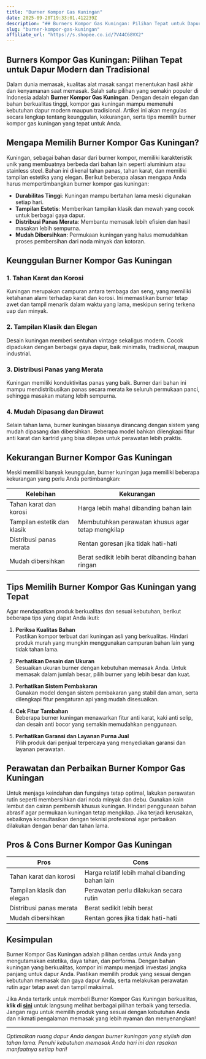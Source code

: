 ```yaml
---
title: "Burner Kompor Gas Kuningan"
date: 2025-09-20T19:33:01.412239Z
description: "## Burners Kompor Gas Kuningan: Pilihan Tepat untuk Dapur Modern dan Tradisional..."
slug: "burner-kompor-gas-kuningan"
affiliate_url: "https://s.shopee.co.id/7V44C68VX2"
---
```

## Burners Kompor Gas Kuningan: Pilihan Tepat untuk Dapur Modern dan Tradisional

Dalam dunia memasak, kualitas alat masak sangat menentukan hasil akhir dan kenyamanan saat memasak. Salah satu pilihan yang semakin populer di Indonesia adalah **Burner Kompor Gas Kuningan**. Dengan desain elegan dan bahan berkualitas tinggi, kompor gas kuningan mampu memenuhi kebutuhan dapur modern maupun tradisional. Artikel ini akan mengulas secara lengkap tentang keunggulan, kekurangan, serta tips memilih burner kompor gas kuningan yang tepat untuk Anda.

## Mengapa Memilih Burner Kompor Gas Kuningan?

Kuningan, sebagai bahan dasar dari burner kompor, memiliki karakteristik unik yang membuatnya berbeda dari bahan lain seperti aluminium atau stainless steel. Bahan ini dikenal tahan panas, tahan karat, dan memiliki tampilan estetika yang elegan. Berikut beberapa alasan mengapa Anda harus mempertimbangkan burner kompor gas kuningan:

- **Durabilitas Tinggi**: Kuningan mampu bertahan lama meski digunakan setiap hari.
- **Tampilan Estetis**: Memberikan tampilan klasik dan mewah yang cocok untuk berbagai gaya dapur.
- **Distribusi Panas Merata**: Membantu memasak lebih efisien dan hasil masakan lebih sempurna.
- **Mudah Dibersihkan**: Permukaan kuningan yang halus memudahkan proses pembersihan dari noda minyak dan kotoran.

## Keunggulan Burner Kompor Gas Kuningan

### 1. Tahan Karat dan Korosi

Kuningan merupakan campuran antara tembaga dan seng, yang memiliki ketahanan alami terhadap karat dan korosi. Ini memastikan burner tetap awet dan tampil menarik dalam waktu yang lama, meskipun sering terkena uap dan minyak.

### 2. Tampilan Klasik dan Elegan

Desain kuningan memberi sentuhan vintage sekaligus modern. Cocok dipadukan dengan berbagai gaya dapur, baik minimalis, tradisional, maupun industrial.

### 3. Distribusi Panas yang Merata

Kuningan memiliki konduktivitas panas yang baik. Burner dari bahan ini mampu mendistribusikan panas secara merata ke seluruh permukaan panci, sehingga masakan matang lebih sempurna.

### 4. Mudah Dipasang dan Dirawat

Selain tahan lama, burner kuningan biasanya dirancang dengan sistem yang mudah dipasang dan dibersihkan. Beberapa model bahkan dilengkapi fitur anti karat dan kartrid yang bisa dilepas untuk perawatan lebih praktis.

## Kekurangan Burner Kompor Gas Kuningan

Meski memiliki banyak keunggulan, burner kuningan juga memiliki beberapa kekurangan yang perlu Anda pertimbangkan:

| **Kelebihan**                        | **Kekurangan**                            |
|-------------------------------------|------------------------------------------|
| Tahan karat dan korosi            | Harga lebih mahal dibanding bahan lain |
| Tampilan estetik dan klasik       | Membutuhkan perawatan khusus agar tetap mengkilap |
| Distribusi panas merata          | Rentan goresan jika tidak hati-hati   |
| Mudah dibersihkan                | Berat sedikit lebih berat dibanding bahan ringan |

## Tips Memilih Burner Kompor Gas Kuningan yang Tepat

Agar mendapatkan produk berkualitas dan sesuai kebutuhan, berikut beberapa tips yang dapat Anda ikuti:

1. **Periksa Kualitas Bahan**  
Pastikan kompor terbuat dari kuningan asli yang berkualitas. Hindari produk murah yang mungkin menggunakan campuran bahan lain yang tidak tahan lama.

2. **Perhatikan Desain dan Ukuran**  
Sesuaikan ukuran burner dengan kebutuhan memasak Anda. Untuk memasak dalam jumlah besar, pilih burner yang lebih besar dan kuat.

3. **Perhatikan Sistem Pembakaran**  
Gunakan model dengan sistem pembakaran yang stabil dan aman, serta dilengkapi fitur pengaturan api yang mudah disesuaikan.

4. **Cek Fitur Tambahan**  
Beberapa burner kuningan menawarkan fitur anti karat, kaki anti selip, dan desain anti bocor yang semakin memudahkan penggunaan.

5. **Perhatikan Garansi dan Layanan Purna Jual**  
Pilih produk dari penjual terpercaya yang menyediakan garansi dan layanan perawatan.

## Perawatan dan Perbaikan Burner Kompor Gas Kuningan

Untuk menjaga keindahan dan fungsinya tetap optimal, lakukan perawatan rutin seperti membersihkan dari noda minyak dan debu. Gunakan kain lembut dan cairan pembersih khusus kuningan. Hindari penggunaan bahan abrasif agar permukaan kuningan tetap mengkilap. Jika terjadi kerusakan, sebaiknya konsultasikan dengan teknisi profesional agar perbaikan dilakukan dengan benar dan tahan lama.

## Pros & Cons Burner Kompor Gas Kuningan

| **Pros**                                               | **Cons**                                               |
|---------------------------------------------------------|--------------------------------------------------------|
| Tahan karat dan korosi                                | Harga relatif lebih mahal dibanding bahan lain       |
| Tampilan klasik dan elegan                            | Perawatan perlu dilakukan secara rutin              |
| Distribusi panas merata                                | Berat sedikit lebih berat                                |
| Mudah dibersihkan                                    | Rentan gores jika tidak hati-hati                     |

## Kesimpulan

Burner Kompor Gas Kuningan adalah pilihan cerdas untuk Anda yang mengutamakan estetika, daya tahan, dan performa. Dengan bahan kuningan yang berkualitas, kompor ini mampu menjadi investasi jangka panjang untuk dapur Anda. Pastikan memilih produk yang sesuai dengan kebutuhan memasak dan gaya dapur Anda, serta melakukan perawatan rutin agar tetap awet dan tampil maksimal.

Jika Anda tertarik untuk membeli Burner Kompor Gas Kuningan berkualitas, **klik di [sini](https://s.shopee.co.id/7V44C68VX2)** untuk langsung melihat berbagai pilihan terbaik yang tersedia. Jangan ragu untuk memilih produk yang sesuai dengan kebutuhan Anda dan nikmati pengalaman memasak yang lebih nyaman dan menyenangkan!

---

*Optimalkan ruang dapur Anda dengan burner kuningan yang stylish dan tahan lama. Penuhi kebutuhan memasak Anda hari ini dan rasakan manfaatnya setiap hari!*